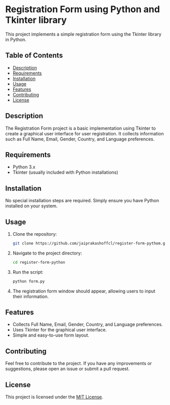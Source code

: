 # Registration Form using Python and Tkinter library 

This project implements a simple registration form using the Tkinter library in Python.

## Table of Contents

- [Description](#description)
- [Requirements](#requirements)
- [Installation](#installation)
- [Usage](#usage)
- [Features](#features)
- [Contributing](#contributing)
- [License](#license)

## Description

The Registration Form project is a basic implementation using Tkinter to create a graphical user interface for user registration. It collects information such as Full Name, Email, Gender, Country, and Language preferences.

## Requirements

- Python 3.x
- Tkinter (usually included with Python installations)

## Installation

No special installation steps are required. Simply ensure you have Python installed on your system.

## Usage

1. Clone the repository:

   ```bash
   git clone https://github.com/jaiprakashoffcl/register-form-pythom.git
   ```

2. Navigate to the project directory:

   ```bash
   cd register-form-python
   ```

3. Run the script:

   ```bash
   python form.py
   ```

4. The registration form window should appear, allowing users to input their information.

## Features

- Collects Full Name, Email, Gender, Country, and Language preferences.
- Uses Tkinter for the graphical user interface.
- Simple and easy-to-use form layout.

## Contributing

Feel free to contribute to the project. If you have any improvements or suggestions, please open an issue or submit a pull request.

## License

This project is licensed under the [MIT License](LICENSE).
